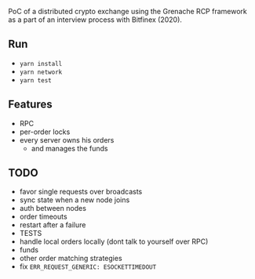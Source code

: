 PoC of a distributed crypto exchange using the Grenache RCP framework as a part of an interview process with Bitfinex (2020).

## Run

- `yarn install`
- `yarn network`
- `yarn test`

## Features

- RPC
- per-order locks
- every server owns his orders
  - and manages the funds

## TODO

- favor single requests over broadcasts
- sync state when a new node joins
- auth between nodes
- order timeouts
- restart after a failure
- TESTS
- handle local orders locally (dont talk to yourself over RPC)
- funds
- other order matching strategies
- fix `ERR_REQUEST_GENERIC: ESOCKETTIMEDOUT`
